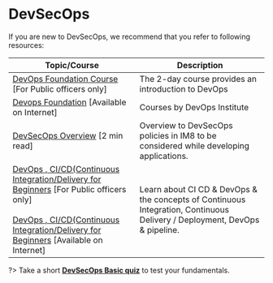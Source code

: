 # DevSecOps

If you are new to DevSecOps, we recommend that you refer to following resources:

|Topic/Course|Description|
|---|---|
[DevOps Foundation Course](https://ap-southeast-1-02870039-view.menlosecurity.com/https:/www.thedigitalacademy.tech.gov.sg/course/detail/devops-foundation) [For Public officers only]|The 2-day course provides an introduction to DevOps
[Devops Foundation](https://www.devopsinstitute.com/certifications/devops-foundation/) [Available on Internet]|Courses by DevOps Institute
[DevSecOps Overview](https://docs.developer.tech.gov.sg/docs/devsecops-playbook/devsecops-playbook) [2 min read]|Overview to DevSecOps policies in IM8 to be considered while developing applications.
[DevOps , CI/CD(Continuous Integration/Delivery for Beginners](https://learncsc.udemy.com/course/ci-cd-devops/) [For Public officers only] <br><br>[DevOps , CI/CD(Continuous Integration/Delivery for Beginners](https://www.udemy.com/course/ci-cd-devops/) [Available on Internet]|Learn about CI CD & DevOps & the concepts of Continuous Integration, Continuous Delivery / Deployment, DevOps & pipeline.



?> Take a short **[DevSecOps Basic quiz](https://forms.office.com/pages/responsepage.aspx?id=2C5u0OVT90SBNoc86LqpOxwQKkSeUz5Anl_vW239zUZUNldQVlVIUEgwUTNMS0ZaMjc5WU0zMklQRyQlQCN0PWcu)** to test your fundamentals.
